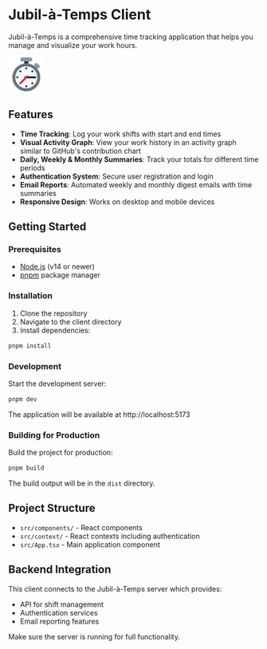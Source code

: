 # Jubil-à-Temps Client

Jubil-à-Temps is a comprehensive time tracking application that helps you manage and visualize your work hours.

![⏱️](https://raw.githubusercontent.com/twitter/twemoji/master/assets/svg/23f1.svg)

## Features

- **Time Tracking**: Log your work shifts with start and end times
- **Visual Activity Graph**: View your work history in an activity graph similar to GitHub's contribution chart
- **Daily, Weekly & Monthly Summaries**: Track your totals for different time periods
- **Authentication System**: Secure user registration and login
- **Email Reports**: Automated weekly and monthly digest emails with time summaries
- **Responsive Design**: Works on desktop and mobile devices

## Getting Started

### Prerequisites

- [Node.js](https://nodejs.org/) (v14 or newer)
- [pnpm](https://pnpm.io/) package manager

### Installation

1. Clone the repository
2. Navigate to the client directory
3. Install dependencies:

```bash
pnpm install
```

### Development

Start the development server:

```bash
pnpm dev
```

The application will be available at http://localhost:5173

### Building for Production

Build the project for production:

```bash
pnpm build
```

The build output will be in the `dist` directory.

## Project Structure

- `src/components/` - React components
- `src/context/` - React contexts including authentication
- `src/App.tsx` - Main application component

## Backend Integration

This client connects to the Jubil-à-Temps server which provides:
- API for shift management
- Authentication services
- Email reporting features

Make sure the server is running for full functionality.
